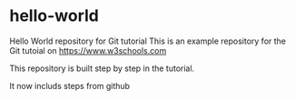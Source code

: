 # hello-world
Hello World repository for Git tutorial
This is an example repository for the Git tutoial on https://www.w3schools.com

This repository is built step by step in the tutorial.

It now includs steps from github
